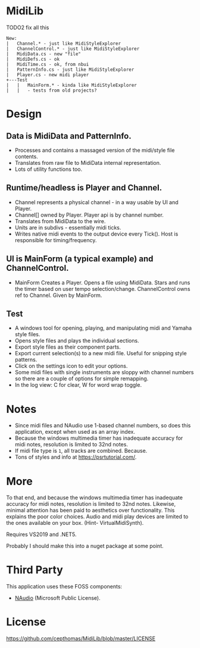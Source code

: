 # MidiLib

TODO2 fix all this

```
New:
|   Channel.* - just like MidiStyleExplorer
|   ChannelControl.* - just like MidiStyleExplorer
|   MidiData.cs - new "file"
|   MidiDefs.cs - ok
|   MidiTime.cs - ok, from nbui
|   PatternInfo.cs - just like MidiStyleExplorer
|   Player.cs - new midi player
+---Test
|   |   MainForm.* - kinda like MidiStyleExplorer
|   |   - tests from old projects?
```

# Design
## Data is MidiData and PatternInfo.
- Processes and contains a massaged version of the midi/style file contents.
- Translates from raw file to MidiData internal representation.
- Lots of utility functions too.


## Runtime/headless is Player and Channel.
- Channel represents a physical channel - in a way usable by UI and Player.
- Channel[] owned by Player. Player api is by channel number.
- Translates from MidiData to the wire.
- Units are in subdivs - essentially midi ticks.
- Writes native midi events to the output device every Tick(). Host is responsible for timing/frequency.

## UI is MainForm (a typical example) and ChannelControl.
- MainForm Creates a Player. Opens a file using MidiData. Stars and runs the timer based on user tempo selection/change.
ChannelControl owns ref to Channel. Given by MainForm.

## Test
- A windows tool for opening, playing, and manipulating midi and Yamaha style files.
- Opens style files and plays the individual sections.
- Export style files as their component parts.
- Export current selection(s) to a new midi file. Useful for snipping style patterns.
- Click on the settings icon to edit your options.
- Some midi files with single instruments are sloppy with channel numbers so there are a couple of options for simple remapping.
- In the log view: C for clear, W for word wrap toggle.

# Notes
- Since midi files and NAudio use 1-based channel numbers, so does this application, except when used as an array index.
- Because the windows multimedia timer has inadequate accuracy for midi notes, resolution is limited to 32nd notes.
- If midi file type is `1`, all tracks are combined. Because.
- Tons of styles and info at https://psrtutorial.com/.

# More

To that end, and because the windows multimedia timer has inadequate accuracy for midi notes, resolution is 
limited to 32nd notes.
Likewise, minimal attention has been paid to aesthetics over functionality. This explains the poor color choices.
Audio and midi play devices are limited to the ones available on your box. (Hint- VirtualMidiSynth).

Requires VS2019 and .NET5.

Probably I should make this into a nuget package at some point.


# Third Party

This application uses these FOSS components:
- [NAudio](https://github.com/naudio/NAudio) (Microsoft Public License).


# License

https://github.com/cepthomas/MidiLib/blob/master/LICENSE
